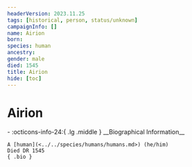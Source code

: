 ```yaml
---
headerVersion: 2023.11.25
tags: [historical, person, status/unknown]
campaignInfo: []
name: Airion
born:
species: human
ancestry:
gender: male
died: 1545
title: Airion
hide: [toc]
---
```


# Airion
<div class="grid cards ext-narrow-margin ext-one-column" markdown>
- :octicons-info-24:{ .lg .middle } __Biographical Information__

    A [human](<../../species/humans/humans.md>) (he/him)  
    Died DR 1545  
    { .bio }

</div>


